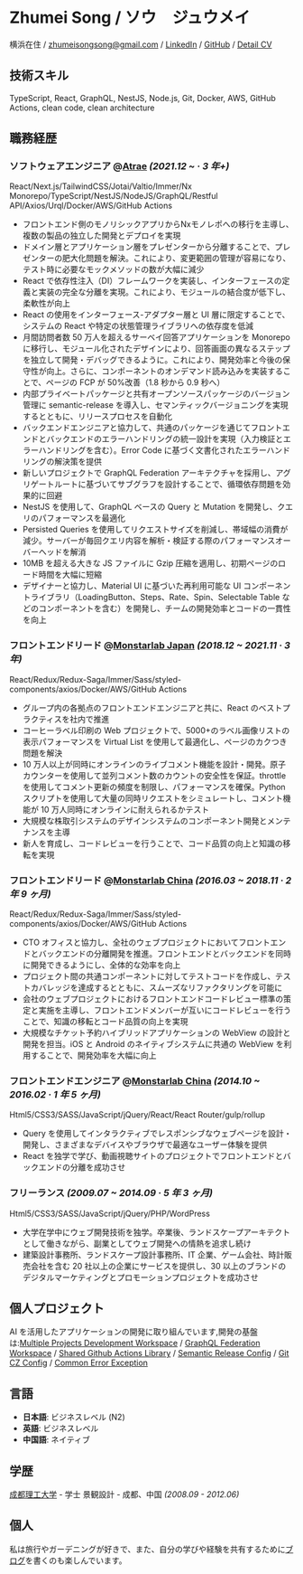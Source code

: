 # Zhumei Song / ソウ　ジュウメイ

横浜在住 / zhumeisongsong@gmail.com / [LinkedIn](https://www.linkedin.com/in/zhumei-song-a9041a1bb) / [GitHub](https://github.com/zhumeisongsong) / [Detail CV](https://zhumeisongsong.github.io/cv/)

## 技術スキル

TypeScript, React, GraphQL, NestJS, Node.js, Git, Docker, AWS, GitHub Actions, clean code, clean architecture

## 職務経歴

### ソフトウェアエンジニア @[Atrae](https://atrae.co.jp/) _(2021.12 ~ · 3 年+)_

React/Next.js/TailwindCSS/Jotai/Valtio/Immer/Nx Monorepo/TypeScript/NestJS/NodeJS/GraphQL/Restful API/Axios/Urql/Docker/AWS/GitHub Actions

- フロントエンド側のモノリシックアプリからNxモノレポへの移行を主導し、複数の製品の独立した開発とデプロイを実現
- ドメイン層とアプリケーション層をプレゼンターから分離することで、プレゼンターの肥大化問題を解決。これにより、変更範囲の管理が容易になり、テスト時に必要なモックメソッドの数が大幅に減少
- React で依存性注入（DI）フレームワークを実装し、インターフェースの定義と実装の完全な分離を実現。これにより、モジュールの結合度が低下し、柔軟性が向上
- React の使用をインターフェース-アダプター層と UI 層に限定することで、システムの React や特定の状態管理ライブラリへの依存度を低減
- 月間訪問者数 50 万人を超えるサーベイ回答アプリケーションを Monorepo に移行し、モジュール化されたデザインにより、回答画面の異なるステップを独立して開発・デバッグできるように。これにより、開発効率と今後の保守性が向上。さらに、コンポーネントのオンデマンド読み込みを実装することで、ページの FCP が 50%改善（1.8 秒から 0.9 秒へ）
- 内部プライベートパッケージと共有オープンソースパッケージのバージョン管理に semantic-release を導入し、セマンティックバージョニングを実現するとともに、リリースプロセスを自動化
- バックエンドエンジニアと協力して、共通のパッケージを通じてフロントエンドとバックエンドのエラーハンドリングの統一設計を実現（入力検証とエラーハンドリングを含む）。Error Code に基づく文書化されたエラーハンドリングの解決策を提供
- 新しいプロジェクトで GraphQL Federation アーキテクチャを採用し、アグリゲートルートに基づいてサブグラフを設計することで、循環依存問題を効果的に回避
- NestJS を使用して、GraphQL ベースの Query と Mutation を開発し、クエリのパフォーマンスを最適化
- Persisted Queries を使用してリクエストサイズを削減し、帯域幅の消費が減少。サーバーが毎回クエリ内容を解析・検証する際のパフォーマンスオーバーヘッドを解消
- 10MB を超える大きな JS ファイルに Gzip 圧縮を適用し、初期ページのロード時間を大幅に短縮
- デザイナーと協力し、Material UI に基づいた再利用可能な UI コンポーネントライブラリ（LoadingButton、Steps、Rate、Spin、Selectable Table などのコンポーネントを含む）を開発し、チームの開発効率とコードの一貫性を向上

### フロントエンドリード @[Monstarlab Japan](https://monstar-lab.com/jp) _(2018.12 ~ 2021.11 · 3 年)_

React/Redux/Redux-Saga/Immer/Sass/styled-components/axios/Docker/AWS/GitHub Actions

- グループ内の各拠点のフロントエンドエンジニアと共に、React のベストプラクティスを社内で推進
- コーヒーラベル印刷の Web プロジェクトで、5000+のラベル画像リストの表示パフォーマンスを Virtual List を使用して最適化し、ページのカクつき問題を解決
- 10 万人以上が同時にオンラインのライブコメント機能を設計・開発。原子カウンターを使用して並列コメント数のカウントの安全性を保証。throttle を使用してコメント更新の頻度を制限し、パフォーマンスを確保。Python スクリプトを使用して大量の同時リクエストをシミュレートし、コメント機能が 10 万人同時にオンラインに耐えられるかテスト
- 大規模な株取引システムのデザインシステムのコンポーネント開発とメンテナンスを主導
- 新人を育成し、コードレビューを行うことで、コード品質の向上と知識の移転を実現

### フロントエンドリード @[Monstarlab China](https://www.monstar-lab.com.cn/) _(2016.03 ~ 2018.11 · 2 年 9 ヶ月)_

React/Redux/Redux-Saga/Immer/Sass/styled-components/axios/Docker/AWS/GitHub Actions

- CTO オフィスと協力し、全社のウェブプロジェクトにおいてフロントエンドとバックエンドの分離開発を推進。フロントエンドとバックエンドを同時に開発できるようにし、全体的な効率を向上
- プロジェクト間の共通コンポーネントに対してテストコードを作成し、テストカバレッジを達成するとともに、スムーズなリファクタリングを可能に
- 会社のウェブプロジェクトにおけるフロントエンドコードレビュー標準の策定と実施を主導し、フロントエンドメンバーが互いにコードレビューを行うことで、知識の移転とコード品質の向上を実現
- 大規模なチケット予約ハイブリッドアプリケーションの WebView の設計と開発を担当。iOS と Android のネイティブシステムに共通の WebView を利用することで、開発効率を大幅に向上

### フロントエンドエンジニア @[Monstarlab China](https://www.monstar-lab.com.cn/) _(2014.10 ~ 2016.02 · 1 年 5 ヶ月)_

Html5/CSS3/SASS/JavaScript/jQuery/React/React Router/gulp/rollup

- Query を使用してインタラクティブでレスポンシブなウェブページを設計・開発し、さまざまなデバイスやブラウザで最適なユーザー体験を提供
- React を独学で学び、動画視聴サイトのプロジェクトでフロントエンドとバックエンドの分離を成功させ

### フリーランス _(2009.07 ~ 2014.09 · 5 年 3 ヶ月)_

Html5/CSS3/SASS/JavaScript/jQuery/PHP/WordPress

- 大学在学中にウェブ開発技術を独学。卒業後、ランドスケープアーキテクトとして働きながら、副業としてウェブ開発への情熱を追求し続け
- 建築設計事務所、ランドスケープ設計事務所、IT 企業、ゲーム会社、時計販売会社を含む 20 社以上の企業にサービスを提供し、30 以上のブランドのデジタルマーケティングとプロモーションプロジェクトを成功させ

## 個人プロジェクト

AI を活用したアプリケーションの開発に取り組んでいます,開発の基盤は:[Multiple Projects Development Workspace](https://github.com/zhumeisongsong/multiple-products-workspace) / [GraphQL Federation Workspace](https://github.com/zhumeisongsong/graphql-federation-workspace) / [Shared Github Actions Library](https://github.com/zhumeisongsong/shared-actions) / [Semantic Release Config](https://github.com/zhumeisongsong/semantic-release-config) / [Git CZ Config](https://github.com/zhumeisongsong/git-cz-config) / [Common Error Exception](https://github.com/zhumeisongsong/multiple-products-workspace/pkgs/npm/common-error-exception)

## 言語

- **日本語**: ビジネスレベル (N2)
- **英語**: ビジネスレベル
- **中国語**: ネイティブ

## 学歴

[成都理工大学](https://www.cdut.edu.cn/) - 学士 景観設計 - 成都、中国 _(2008.09 - 2012.06)_

## 個人

私は旅行やガーデニングが好きで、また、自分の学びや経験を共有するために[ブログ](https://zhumeisongsong.github.io/blog)を書くのも楽しんでいます。
